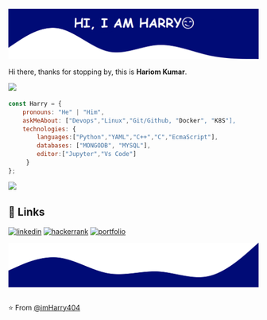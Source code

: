 
![banner.png](https://github.com/imHarry404/harry_python_projects/blob/master/projects/banner.png)

Hi there, thanks for stopping by, this is **Hariom Kumar**.

![](https://raw.githubusercontent.com/shubhadip/shubhadip/main/dev.gif)

```javascript
const Harry = {
    pronouns: "He" | "Him",
    askMeAbout: ["Devops","Linux","Git/Github, "Docker", "K8S"],
    technologies: {
        languages:["Python","YAML","C++","C","EcmaScript"],
        databases: ["MONGODB", "MYSQL"],
        editor:["Jupyter","Vs Code"]
     }
};
```

![](https://s3.amazonaws.com/assets.datacamp.com/blog_assets/Python+IDEs/patolino-pernalonga-python-ide2.gif)

## 🔗 Links
[![linkedin](https://img.shields.io/badge/linkedin-0A66C2?style=for-the-badge&logo=linkedin&logoColor=white)](https://www.linkedin.com/in/imharry404/)
[![hackerrank](https://img.shields.io/badge/hackerrank-000?style=for-the-badge&logo=ko-fi&logoColor=white)](https://www.hackerrank.com/hariom14may11)
[![portfolio](https://img.shields.io/badge/my_portfolio-000?style=for-the-badge&logo=ko-fi&logoColor=white)](https://imharry404.github.io/apnawebsite.github.io/)




![bottom.png](https://raw.githubusercontent.com/iCharlesZ/FigureBed/master/img/readme-bottom.png)
```
```
⭐️ From [@imHarry404](https://github.com/imHarry404)
